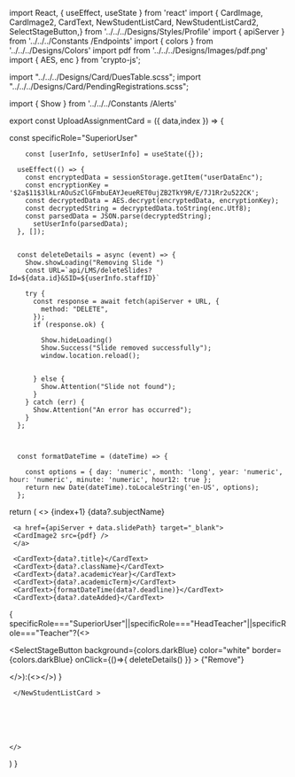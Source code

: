 import React, { useEffect, useState } from 'react'
import {  CardImage, CardImage2, CardText,  NewStudentListCard,  NewStudentListCard2,  SelectStageButton,} from '../../../Designs/Styles/Profile'
import { apiServer } from '../../../Constants /Endpoints'
import { colors } from '../../../Designs/Colors'
import pdf from '../../../Designs/Images/pdf.png'
import { AES, enc } from 'crypto-js';

import "../../../Designs/Card/DuesTable.scss";
import "../../../Designs/Card/PendingRegistrations.scss";

import { Show } from '../../../Constants /Alerts'






export const UploadAssignmentCard = ({ data,index }) => {
   
   const specificRole="SuperiorUser"


 
     

        const [userInfo, setUserInfo] = useState({});

      useEffect(() => {
        const encryptedData = sessionStorage.getItem("userDataEnc");
        const encryptionKey = '$2a$11$3lkLrAOuSzClGFmbuEAYJeueRET0ujZB2TkY9R/E/7J1Rr2u522CK';
        const decryptedData = AES.decrypt(encryptedData, encryptionKey);
        const decryptedString = decryptedData.toString(enc.Utf8);
        const parsedData = JSON.parse(decryptedString);
          setUserInfo(parsedData);
      }, []);


      const deleteDetails = async (event) => {
        Show.showLoading("Removing Slide ")
        const URL=`api/LMS/deleteSlides?Id=${data.id}&SID=${userInfo.staffID}`
      
        try {
          const response = await fetch(apiServer + URL, {
            method: "DELETE",
          });
          if (response.ok) {

            Show.hideLoading()
            Show.Success("Slide removed successfully");
            window.location.reload();

            
          } else {
            Show.Attention("Slide not found");
          }
        } catch (err) {
          Show.Attention("An error has occurred");
        }
      };



      const formatDateTime = (dateTime) => {
   
        const options = { day: 'numeric', month: 'long', year: 'numeric', hour: 'numeric', minute: 'numeric', hour12: true };
        return new Date(dateTime).toLocaleString('en-US', options);
      };



  return (
    <>
    <NewStudentListCard >
    <CardText>{index+1}</CardText>
     <CardText>{data?.subjectName}</CardText>

     <a href={apiServer + data.slidePath} target="_blank">
     <CardImage2 src={pdf} />
     </a>
   
     <CardText>{data?.title}</CardText>
     <CardText>{data?.className}</CardText>
     <CardText>{data?.academicYear}</CardText>
     <CardText>{data?.academicTerm}</CardText>
     <CardText>{formatDateTime(data?.deadline)}</CardText>
     <CardText>{data?.dateAdded}</CardText>
    

{
  specificRole==="SuperiorUser"||specificRole==="HeadTeacher"||specificRole==="Teacher"?(<>
  
  <SelectStageButton
     background={colors.darkBlue}
     color="white"
     border={colors.darkBlue}
     onClick={()=>{
        deleteDetails()
     }}
     >
       {"Remove"}
     </SelectStageButton>

  </>):(<></>)
}




     </NewStudentListCard >






    </>
  )
}

